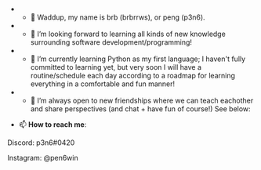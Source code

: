 - - 👋 Waddup, my name is brb (brbrrws), or peng (p3n6).

- - 👀 I’m looking forward to learning all kinds of new knowledge surrounding software development/programming!

- - 🌱 I’m currently learning Python as my first language; I haven't fully committed to learning yet, but very soon I will have a routine/schedule each day
according to a roadmap for learning everything in a comfortable and fun manner!

- - 🤝 I’m always open to new friendships where we can teach eachother and share perspectives (and chat + have fun of course!) See below:

- 📫 **How to reach me**: 

Discord: p3n6#0420

Instagram: @pen6win

<!---
brbrrws/brbrrws is a ✨ special ✨ repository because its `README.md` (this file) appears on your GitHub profile.
You can click the Preview link to take a look at your changes.
--->
